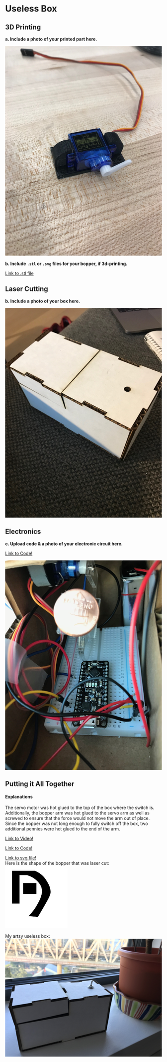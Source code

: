 # Useless Box

## 3D Printing

**a. Include a photo of your printed part here.**

![alt tag](https://github.com/wario123/IDD-Fa18-Lab5/blob/master/IMG_7452.jpg)

**b. Include `.stl` or `.svg` files for your bopper, if 3d-printing.**

[Link to .stl file](https://github.com/wario123/IDD-Fa18-Lab5/blob/master/HXT900Mount.stl)

## Laser Cutting

**b. Include a photo of your box here.**

![alt tag](https://github.com/wario123/IDD-Fa18-Lab5/blob/master/IMG_7453.jpg)

## Electronics

**c. Upload code & a photo of your electronic circuit here.**

[Link to Code!](https://github.com/wario123/IDD-Fa18-Lab5/blob/master/Bopper_code.ino)

![alt tag](https://github.com/wario123/IDD-Fa18-Lab5/blob/master/IMG_7465.jpg)

## Putting it All Together

#### Explanations

The servo motor was hot glued to the top of the box where the switch is. Additionally, the bopper arm was hot glued to the servo arm as well as screwed to ensure that the force would not move the arm out of place. Since the bopper was not long enough to fully switch off the box, two additional pennies were hot glued to the end of the arm.

[Link to Video!](https://www.youtube.com/watch?v=wnKFT_CZDQ4&feature=youtu.be)

[Link to Code!](https://github.com/wario123/IDD-Fa18-Lab5/blob/master/Bopper_code.ino)

[Link to svg file!](https://github.com/wario123/IDD-Fa18-Lab5/blob/master/blopper1_prototype1svg.svg)<br>
Here is the shape of the bopper that was laser cut: <br>
<img src="https://github.com/wario123/IDD-Fa18-Lab5/blob/master/Screen%20Shot%202018-10-10%20at%206.30.13%20PM.png" alt=""  width="200" height="200" />

My artsy useless box:
![alt tag](https://github.com/wario123/IDD-Fa18-Lab5/blob/master/IMG_7464.jpg)





